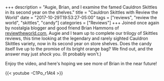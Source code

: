+++
description = "Augie, Brian, and I examine the famed Cauldron Skittles in its second year on the shelves."
title = "Cauldron Skittles with Review the World"
date = "2017-10-29T19:53:27-05:00"
tags = ["reviews", "review the world", "skittles", "candy"]
categories = ["Reviews"]
+++
Joined once again by nostalgia blogger and good friend Brian Hammons of [reviewtheworld.com](http://www.reviewtheworld.com/), Augie and I team up to complete our trilogy of Skittles reviews, this time looking at the legendary and rarely sighted Cauldron Skittles variety, now in its second year on store shelves. Does the candy itself live up to the promise of its bright orange bag? We find out, and the answer may just *shock* you. (It probably won't.)

Enjoy the video, and here's hoping we see more of Brian in the near future!

{{< youtube -C1Po_r1At4 >}}

